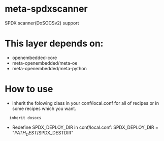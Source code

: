 # meta-spdxscanner
SPDX scanner(DoSOCSv2) support

# This layer depends on:

- openembedded-core
- meta-openembedded/meta-oe
- meta-openembedded/meta-python

# How to use

- inherit the folowing class in your conf/local.conf for all of recipes or
  in some recipes which you want.

```
  inherit dosocs
```

- Redefine SPDX_DEPLOY_DIR in conf/local.conf:
  SPDX_DEPLOY_DIR = "$PATH_DEST/$SPDX_DESTDIR"

